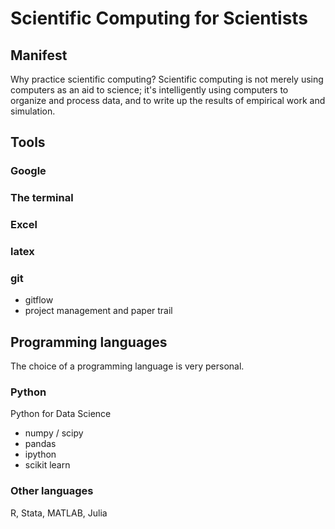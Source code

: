 Scientific Computing for Scientists
===================================

## Manifest
Why practice scientific computing? Scientific computing is not merely using computers as an aid to science; it's intelligently using computers to organize and process data, and to write up the results of empirical work and simulation.

## Tools
### Google
### The terminal
### Excel
### latex
### git
* gitflow
* project management and paper trail

## Programming languages
The choice of a programming language is very personal.
### Python
Python for Data Science
* numpy / scipy
* pandas
* ipython
* scikit learn

### Other languages
R, Stata, MATLAB, Julia
